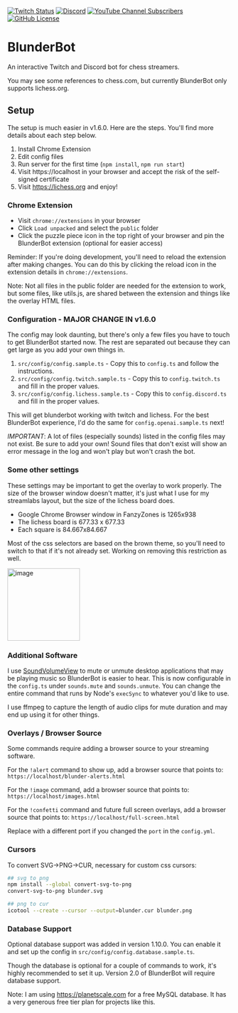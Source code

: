 [![Twitch Status](https://img.shields.io/twitch/status/NateBrady23)](https://twitch.tv/NateBrady23)
[![Discord](https://img.shields.io/discord/833463969027981332?label=Discord&logo=discord&style=flat)](https://discord.gg/MfsRvaMeqU)
[![YouTube Channel Subscribers](https://img.shields.io/youtube/channel/subscribers/UCNmr4iM5RfHc8L_DfIIb_ow)](https://youtube.com/@natebrady)
[![GitHub License](https://img.shields.io/github/license/NateBrady23/blunderbot)](https://github.com/NateBrady23/blunderbot/blob/main/LICENSE)

# BlunderBot

An interactive Twitch and Discord bot for chess streamers.

You may see some references to chess.com, but currently BlunderBot only supports lichess.org.

## Setup

The setup is much easier in v1.6.0. Here are the steps. You'll find more details about each step below.

1. Install Chrome Extension
2. Edit config files
3. Run server for the first time (`npm install`, `npm run start`)
4. Visit https://localhost in your browser and accept the risk of the self-signed certificate
5. Visit https://lichess.org and enjoy!

### Chrome Extension

- Visit `chrome://extensions` in your browser
- Click `Load unpacked` and select the `public` folder
- Click the puzzle piece icon in the top right of your browser and pin the BlunderBot extension (optional for easier access)

Reminder: If you're doing development, you'll need to reload the extension after making changes. You can do this by clicking the reload icon in the extension details in `chrome://extensions`.

Note: Not all files in the public folder are needed for the extension to work, but some files, like utils.js, are shared between the extension and things like the overlay HTML files.

### Configuration - MAJOR CHANGE IN v1.6.0

The config may look daunting, but there's only a few files you have to touch to get BlunderBot started now. The rest are separated out because they can get large as you add your own things in.

1. `src/config/config.sample.ts` - Copy this to `config.ts` and follow the instructions.
2. `src/config/config.twitch.sample.ts` - Copy this to `config.twitch.ts` and fill in the proper values.
3. `src/config/config.lichess.sample.ts` - Copy this to `config.discord.ts` and fill in the proper values.

This will get blunderbot working with twitch and lichess. For the best BlunderBot experience, I'd do the same for `config.openai.sample.ts` next!

_IMPORTANT_: A lot of files (especially sounds) listed in the config files may not exist. Be sure to add your own! Sound files that don't exist will show an error message in the log and won't play but won't crash the bot.

### Some other settings

These settings may be important to get the overlay to work properly. The size of the browser window doesn't matter, it's just what I use for my streamlabs layout, but the size of the lichess board does.

- Google Chrome Browser window in FanzyZones is 1265x938
- The lichess board is 677.33 x 677.33
- Each square is 84.667x84.667

Most of the css selectors are based on the brown theme, so you'll need to switch to that if it's not already set. Working on removing this restriction as well.

<img width="163" alt="image" src="https://github.com/NateBrady23/blunderbot/assets/1304934/7a712ef0-4654-425c-b37e-4dddb1de64e2">

### Additional Software

I use [SoundVolumeView](https://www.nirsoft.net/utils/sound_volume_view.html) to mute or unmute desktop applications that may be playing music so BlunderBot is easier to hear. This is now configurable in the `config.ts` under `sounds.mute` and `sounds.unmute`. You can change the entire command that runs by Node's `execSync` to whatever you'd like to use.

I use ffmpeg to capture the length of audio clips for mute duration and may end up using it for other things.

### Overlays / Browser Source

Some commands require adding a browser source to your streaming software.

For the `!alert` command to show up, add a browser source that points to: `https://localhost/blunder-alerts.html`

For the `!image` command, add a browser source that points to: `https://localhost/images.html`

For the `!confetti` command and future full screen overlays, add a browser source that points to: `https://localhost/full-screen.html`

Replace with a different port if you changed the `port` in the `config.yml`.

### Cursors

To convert SVG->PNG->CUR, necessary for custom css cursors:

```bash
## svg to png
npm install --global convert-svg-to-png
convert-svg-to-png blunder.svg

## png to cur
icotool --create --cursor --output=blunder.cur blunder.png
```

### Database Support

Optional database support was added in version 1.10.0. You can enable it and set up the config in `src/config/config.database.sample.ts`. 

Though the database is optional for a couple of commands to work, it's highly recommended to set it up. Version 2.0 of BlunderBot will require database support.

Note: I am using https://planetscale.com for a free MySQL database. It has a very generous free tier plan for projects like this. 

